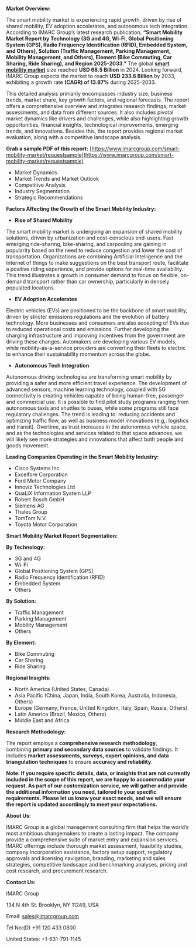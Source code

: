 **Market Overview:**

The smart mobility market is experiencing rapid growth, driven by rise of shared mobility, EV adoption accelerates, and autonomous tech integration. According to IMARC Group’s latest research publication, **“Smart Mobility Market Report by Technology (3G and 4G, Wi-Fi, Global Positioning System (GPS), Radio Frequency Identification (RFID), Embedded System, and Others), Solution (Traffic Management, Parking Management, Mobility Management, and Others), Element (Bike Commuting, Car Sharing, Ride Sharing), and Region 2025-2033.”** The global **[smart mobility market](https://www.imarcgroup.com/smart-mobility-market)** size reached **USD 68.5 Billion** in 2024. Looking forward, IMARC Group expects the market to reach **USD 233.6 Billion** by 2033, exhibiting a growth rate **(CAGR) of 13.87%** during 2025-2033.

This detailed analysis primarily encompasses industry size, business trends, market share, key growth factors, and regional forecasts. The report offers a comprehensive overview and integrates research findings, market assessments, and data from different sources. It also includes pivotal market dynamics like drivers and challenges, while also highlighting growth opportunities, financial insights, technological improvements, emerging trends, and innovations. Besides this, the report provides regional market evaluation, along with a competitive landscape analysis.

**Grab a sample PDF of this report:** [https://www.imarcgroup.com/smart-mobility-market/requestsample](https://www.imarcgroup.com/smart-mobility-market/requestsample)

*   Market Dynamics
*   Market Trends and Market Outlook
*   Competitive Analysis
*   Industry Segmentation
*   Strategic Recommendations

**Factors Affecting the Growth of the Smart Mobility Industry:**

*   **Rise of Shared Mobility**

The smart mobility market is undergoing an expansion of shared mobility solutions, driven by urbanization and cost-conscious end-users. Fast emerging ride-sharing, bike-sharing, and carpooling are gaining in popularity based on the need to reduce congestion and lower the cost of transportation. Organizations are combining Artificial Intelligence and the Internet of things to make suggestions on the best transport route, facilitate a positive riding experience, and provide options for real-time availability. This trend illustrates a growth in consumer demand to focus on flexible, on-demand transport rather than car ownership, particularly in densely populated locations.

*   **EV Adoption Accelerates**

Electric vehicles (EVs) are positioned to be the backbone of smart mobility, driven by stricter emissions regulations and the evolution of battery technology. More businesses and consumers are also accepting of EVs due to reduced operational costs and emissions. Further developing the charging infrastructure and improving incentives from the government are driving these changes. Automakers are developing various EV models, while mobility-as-a-service providers are converting their fleets to electric to enhance their sustainability momentum across the globe.

*   **Autonomous Tech Integration**

Autonomous driving technologies are transforming smart mobility by providing a safer and more efficient travel experience. The development of advanced sensors, machine learning technology, coupled with 5G connectivity is creating vehicles capable of being human-free, passenger and commercial use. It is possible to find pilot study programs ranging from autonomous taxis and shuttles to buses, while some programs still face regulatory challenges. The trend is leading to: reducing accidents and optimizing traffic flow, as well as business model innovations (e.g,. logistics and transit). Overtime, as trust increases in the autonomous vehicle space, and as the technologies and services related to that space advances, we will likely see more strategies and innovations that affect both people and goods movement.

**Leading Companies Operating in the Smart Mobility Industry:**

*   Cisco Systems Inc.
*   Excelfore Corporation
*   Ford Motor Company
*   Innoviz Technologies Ltd
*   QuaLiX Information System LLP
*   Robert Bosch GmbH
*   Siemens AG
*   Thales Group
*   TomTom N.V.
*   Toyota Motor Corporation

**Smart Mobility Market Report Segmentation:**

**By Technology:**

*   3G and 4G
*   Wi-Fi
*   Global Positioning System (GPS)
*   Radio Frequency Identification (RFID)
*   Embedded System
*   Others

**By Solution:**

*   Traffic Management
*   Parking Management
*   Mobility Management
*   Others

**By Element:**

*   Bike Commuting
*   Car Sharing
*   Ride Sharing

**Regional Insights:**

*   North America (United States, Canada)
*   Asia Pacific (China, Japan, India, South Korea, Australia, Indonesia, Others)
*   Europe (Germany, France, United Kingdom, Italy, Spain, Russia, Others)
*   Latin America (Brazil, Mexico, Others)
*   Middle East and Africa

**Research Methodology:**

The report employs a **comprehensive research methodology**, combining **primary and secondary data sources** to validate findings. It includes **market assessments, surveys, expert opinions, and data triangulation techniques** to ensure **accuracy and reliability**.

**Note: If you require specific details, data, or insights that are not currently included in the scope of this report, we are happy to accommodate your request. As part of our customization service, we will gather and provide the additional information you need, tailored to your specific requirements. Please let us know your exact needs, and we will ensure the report is updated accordingly to meet your expectations.**

**About Us:**

IMARC Group is a global management consulting firm that helps the world’s most ambitious changemakers to create a lasting impact. The company provide a comprehensive suite of market entry and expansion services. IMARC offerings include thorough market assessment, feasibility studies, company incorporation assistance, factory setup support, regulatory approvals and licensing navigation, branding, marketing and sales strategies, competitive landscape and benchmarking analyses, pricing and cost research, and procurement research.

**Contact Us:**

IMARC Group

134 N 4th St. Brooklyn, NY 11249, USA

Email: sales@imarcgroup.com

Tel No:(D) +91 120 433 0800

United States: +1-631-791-1145
